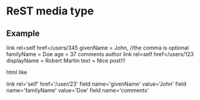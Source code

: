 # ReST media type

## Example

  link rel=self href=/users/345
  givenName = John, //the comma is optional
  familyName = Doe
  age = 37
  comments
    author
      link rel=self href=/users/123
      displayName = Robert Martin
    text = Nice post!!!

html like

link rel='self' href='/user/23'
field name='givenName' value='John'
field name='familyName' value='Doe'
field name='comments'
